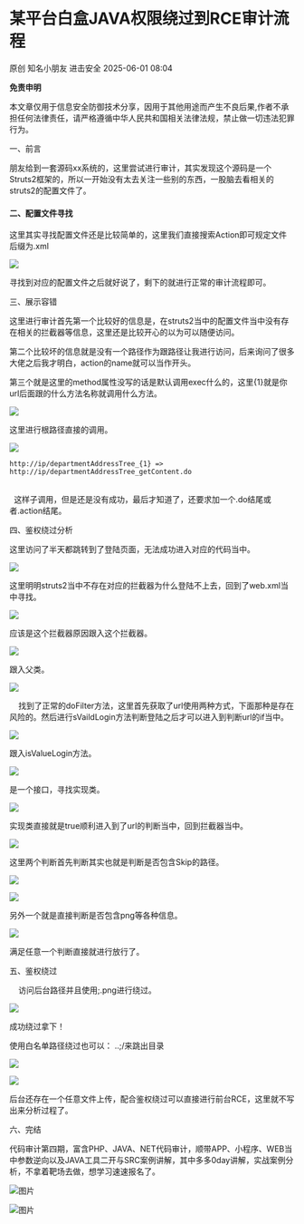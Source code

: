 #  某平台白盒JAVA权限绕过到RCE审计流程   
原创 知名小朋友  进击安全   2025-06-01 08:04  
  
**免责申明**  
  
本文章仅用于信息安全防御技术分享，因用于其他用途而产生不良后果,作者不承担任何法律责任，请严格遵循中华人民共和国相关法律法规，禁止做一切违法犯罪行为。  
  
  
一、前言  
  
朋友给到一套源码xx系统的，这里尝试进行审计，其实发现这个源码是一个Struts2框架的，所以一开始没有太去关注一些别的东西，一股脑去看相关的struts2的配置文件了。  
  
#### 二、配置文件寻找  
  
这里其实寻找配置文件还是比较简单的，这里我们直接搜索Action即可规定文件后缀为.xml  
  
![](https://mmbiz.qpic.cn/sz_mmbiz_png/ZRKuxIKRyhVVmpDwulfkp76e9lF0cE70yVVO4pr03123akudiaSmSMtEgSShXVnpAjKvOzCvnCDsFvpFFbkHibew/640?wx_fmt=png&from=appmsg "")  
  
寻找到对应的配置文件之后就好说了，剩下的就进行正常的审计流程即可。  
  
  
三、展示容错  
  
这里进行审计首先第一个比较好的信息是，在struts2当中的配置文件当中没有存在相关的拦截器等信息，这里还是比较开心的以为可以随便访问。  
  
  
第二个比较坏的信息就是没有一个路径作为跟路径让我进行访问，后来询问了很多大佬之后我才明白，action的name就可以当作开头。  
  
  
第三个就是这里的method属性没写的话是默认调用exec什么的，这里{1}就是你url后面跟的什么方法名称就调用什么方法。  
  
![](https://mmbiz.qpic.cn/sz_mmbiz_png/ZRKuxIKRyhVVmpDwulfkp76e9lF0cE70chyzvOF6NEJnpOgTibjMJZn1mASO2xvaSNHIZ6Dj441YicIISrbXqEQA/640?wx_fmt=png&from=appmsg "")  
  
这里进行根路径直接的调用。  
  
![](https://mmbiz.qpic.cn/sz_mmbiz_png/ZRKuxIKRyhVVmpDwulfkp76e9lF0cE70wyBtSRBIYmiaWjianRoznPDto2gPicBibher4drf5ydUt69YpOtNb1fvfg/640?wx_fmt=png&from=appmsg "")  
```
http://ip/departmentAddressTree_{1} => http://ip/departmentAddressTree_getContent.do
```  
  
    
  这样子调用，但是还是没有成功，最后才知道了，还要求加一个.do结尾或者.action结尾。  
  
四、鉴权绕过分析  
  
这里访问了半天都跳转到了登陆页面，无法成功进入对应的代码当中。  
  
![](https://mmbiz.qpic.cn/sz_mmbiz_png/ZRKuxIKRyhVVmpDwulfkp76e9lF0cE70FYZJkGPib2TU5HibVibL9bg5yoDn9NCTskTicKahXjRyRicXhGsbGA6QdnQ/640?wx_fmt=png&from=appmsg "")  
  
这里明明struts2当中不存在对应的拦截器为什么登陆不上去，回到了web.xml当中寻找。  
  
![](https://mmbiz.qpic.cn/sz_mmbiz_png/ZRKuxIKRyhVVmpDwulfkp76e9lF0cE7049qOMj3ibciaicjXiapAIqAibZ8KMhb6ma0VvQwdfl29P1lcJcXibdQSoJkA/640?wx_fmt=png&from=appmsg "")  
  
应该是这个拦截器原因跟入这个拦截器。  
  
![](https://mmbiz.qpic.cn/sz_mmbiz_png/ZRKuxIKRyhVVmpDwulfkp76e9lF0cE70ClbDiaBlQ4jKDiaQVWm4IcSp8qrj5k4ytFVmia121RqASNVajZbaJteyQ/640?wx_fmt=png&from=appmsg "")  
  
跟入父类。  
  
![](https://mmbiz.qpic.cn/sz_mmbiz_png/ZRKuxIKRyhVVmpDwulfkp76e9lF0cE70GcyibfAYz8TG2JMEE1hRt6kRUSam8y9tJhlLUicmDwyO1CaaknPoHswQ/640?wx_fmt=png&from=appmsg "")  
  
    找到了正常的doFilter方法，这里首先获取了url使用两种方式，下面那种是存在风险的。然后进行sVaildLogin方法判断登陆之后才可以进入到判断url的if当中。  
  
![](https://mmbiz.qpic.cn/sz_mmbiz_png/ZRKuxIKRyhVVmpDwulfkp76e9lF0cE7046lu9s1fSiaibUN6J595j3KytV4HdDTPe9AUpXS9PNeL28DqmCtJ2EZA/640?wx_fmt=png&from=appmsg "")  
  
跟入isValueLogin方法。  
  
![](https://mmbiz.qpic.cn/sz_mmbiz_png/ZRKuxIKRyhVVmpDwulfkp76e9lF0cE70f8ialicCaVNCI8AllgTJFdQNM4J0cSJ2p0PG0IuGa04shjUMib3VribRtQ/640?wx_fmt=png&from=appmsg "")  
  
是一个接口，寻找实现类。  
  
![](https://mmbiz.qpic.cn/sz_mmbiz_png/ZRKuxIKRyhVVmpDwulfkp76e9lF0cE70Qlrfye6wibZ8pydyJ2vnFAOwlBcehiaPzic16TVTanjicjeNg4GEO83Mug/640?wx_fmt=png&from=appmsg "")  
  
实现类直接就是true顺利进入到了url的判断当中，回到拦截器当中。  
  
![](https://mmbiz.qpic.cn/sz_mmbiz_png/ZRKuxIKRyhVVmpDwulfkp76e9lF0cE70w0fWSvf4pXnjhtQLNNJ89hZaFaf7icc3Pgl2NmiboBniaO0ppy4zCXTmw/640?wx_fmt=png&from=appmsg "")  
  
这里两个判断首先判断其实也就是判断是否包含Skip的路径。  
  
![](https://mmbiz.qpic.cn/sz_mmbiz_png/ZRKuxIKRyhVVmpDwulfkp76e9lF0cE7083raCRQfOCHjv6diagfWshbyIM63NmNxJt8knl8h6bESIdsgvcuTWtA/640?wx_fmt=png&from=appmsg "")  
  
![](https://mmbiz.qpic.cn/sz_mmbiz_png/ZRKuxIKRyhVVmpDwulfkp76e9lF0cE70sgpXPicw8zSmLiaIa8k71G1Udr9kuX45FTWuWOVAicPtKGn5PKDVNhbEg/640?wx_fmt=png&from=appmsg "")  
  
另外一个就是直接判断是否包含png等各种信息。  
  
![](https://mmbiz.qpic.cn/sz_mmbiz_png/ZRKuxIKRyhVVmpDwulfkp76e9lF0cE70fnvblGp8mXVbbUuFcLonoXbrpic0erlRribK92lzhhdtlicf52WKo2YVA/640?wx_fmt=png&from=appmsg "")  
  
满足任意一个判断直接就进行放行了。  
  
  
五、鉴权绕过  
  
    访问后台路径并且使用;.png进行绕过。  
  
![](https://mmbiz.qpic.cn/sz_mmbiz_png/ZRKuxIKRyhVVmpDwulfkp76e9lF0cE70PnfeHtBaE22WqiabC8OrxLIYz2xlAMNSZ0dXyJx5kicCPLZzT2ziaAyAA/640?wx_fmt=png&from=appmsg "")  
  
成功绕过拿下！  
  
使用白名单路径绕过也可以： ..;/来跳出目录  
  
![](https://mmbiz.qpic.cn/sz_mmbiz_png/ZRKuxIKRyhVVmpDwulfkp76e9lF0cE707OjvELhk74rUjjmFMq3RJmaKvX8DYTK3q43cwMcQOXGGdI8TyHqhtA/640?wx_fmt=png&from=appmsg "")  
  
![](https://mmbiz.qpic.cn/sz_mmbiz_png/ZRKuxIKRyhVVmpDwulfkp76e9lF0cE70c7giaBLYSnDLibgV9eUjnst9nIP2rNicCUQX3fyUEnaV5Foj3vy6lf81w/640?wx_fmt=png&from=appmsg "")  
  
后台还存在一个任意文件上传，配合鉴权绕过可以直接进行前台RCE，这里就不写出来分析过程了。  
  
六、完结  
  
  
代码审计第四期，富含PHP、JAVA、NET代码审计，顺带APP、小程序、WEB当中参数逆向以及JAVA工具二开与SRC案例讲解，其中多多0day讲解，实战案例分析，不拿着靶场去做，想学习速速报名了。  
  
![图片](https://mmbiz.qpic.cn/sz_mmbiz_png/ZRKuxIKRyhUicibrBmrZ2iazoDJic2RyDklw4547e6aNia1OEMntI6wGqRdvr87XVgUdiaiczwW67bRO3iayvd7H7bZoeQ/640?wx_fmt=png&from=appmsg&wxfrom=5&wx_lazy=1&tp=wxpic "")  
  
![图片](https://mmbiz.qpic.cn/sz_mmbiz_jpg/ZRKuxIKRyhXhuxbCGecu4ibia3kSXD8ePQHrSvPSNtC7PmjzQwR88Hu0LpuXdQzamKBCPAXX82anLS8f0FF3LzzQ/640?wx_fmt=jpeg&wxfrom=5&wx_lazy=1&tp=wxpic "")  
  
  
